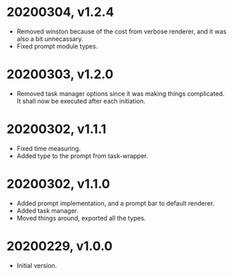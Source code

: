 # 20200304, v1.2.4
* Removed winston because of the cost from verbose renderer, and it was also a bit unnecassary.
* Fixed prompt module types.

# 20200303, v1.2.0
* Removed task manager options since it was making things complicated. It shall now be executed after each initiation.

# 20200302, v1.1.1
* Fixed time measuring.
* Added type to the prompt from task-wrapper.

# 20200302, v1.1.0
* Added prompt implementation, and a prompt bar to default renderer.
* Added task manager.
* Moved things around, exported all the types.

# 20200229, v1.0.0
* Initial version.